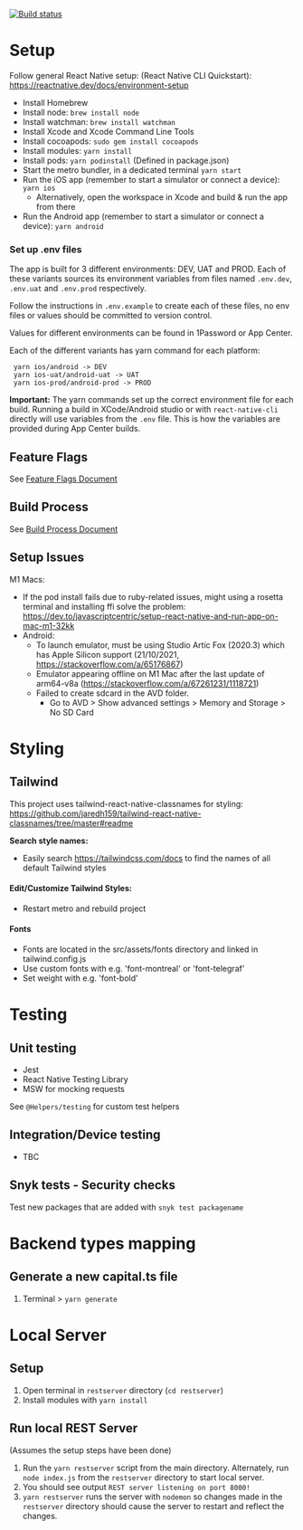 [![Build status](https://build.appcenter.ms/v0.1/apps/348fdd6b-755a-4285-a825-ac20cb8dffab/branches/main/badge)](https://appcenter.ms)

# Setup

Follow general React Native setup: (React Native CLI Quickstart): https://reactnative.dev/docs/environment-setup

- Install Homebrew
- Install node: `brew install node`
- Install watchman: `brew install watchman`
- Install Xcode and Xcode Command Line Tools
- Install cocoapods: `sudo gem install cocoapods`
- Install modules: `yarn install`
- Install pods: `yarn podinstall` (Defined in package.json)
- Start the metro bundler, in a dedicated terminal `yarn start`
- Run the iOS app (remember to start a simulator or connect a device): `yarn ios`
  - Alternatively, open the workspace in Xcode and build & run the app from there
- Run the Android app (remember to start a simulator or connect a device): `yarn android`

### Set up .env files

The app is built for 3 different environments: DEV, UAT and PROD. 
Each of these variants sources its environment variables from files named `.env.dev`, `.env.uat` and `.env.prod` respectively.

Follow the instructions in `.env.example` to create each of these files, no env files or values should be committed to version control.

Values for different environments can be found in 1Password or App Center.

Each of the different variants has yarn command for each platform:

```
 yarn ios/android -> DEV
 yarn ios-uat/android-uat -> UAT
 yarn ios-prod/android-prod -> PROD 
```
**Important:** The yarn commands set up the correct environment file for each build. Running a build in XCode/Android studio or with `react-native-cli` directly will use variables from the `.env` file. 
This is how the variables are provided during App Center builds.

## Feature Flags

See [Feature Flags Document](./docs/feature_flags.md)

## Build Process

See [Build Process Document](./docs/build_process.md)

## Setup Issues

M1 Macs:

- If the pod install fails due to ruby-related issues, might using a rosetta terminal and installing ffi solve the problem: https://dev.to/javascriptcentric/setup-react-native-and-run-app-on-mac-m1-32kk
- Android:
  - To launch emulator, must be using Studio Artic Fox (2020.3) which has Apple Silicon support (21/10/2021, https://stackoverflow.com/a/65176867)
  - Emulator appearing offline on M1 Mac after the last update of arm64-v8a (https://stackoverflow.com/a/67261231/1118721)
  - Failed to create sdcard in the AVD folder.
    - Go to AVD > Show advanced settings > Memory and Storage > No SD Card

# Styling

## Tailwind

This project uses tailwind-react-native-classnames for styling: https://github.com/jaredh159/tailwind-react-native-classnames/tree/master#readme

**Search style names:**

- Easily search https://tailwindcss.com/docs to find the names of all default Tailwind styles

#### Edit/Customize Tailwind Styles:

- Restart metro and rebuild project

#### Fonts

- Fonts are located in the src/assets/fonts directory and linked in tailwind.config.js
- Use custom fonts with e.g. 'font-montreal' or 'font-telegraf'
- Set weight with e.g. 'font-bold'

# Testing

## Unit testing
- Jest
- React Native Testing Library
- MSW for mocking requests

See `@Helpers/testing` for custom test helpers

## Integration/Device testing
- TBC

## Snyk tests - Security checks

Test new packages that are added with `snyk test packagename`

# Backend types mapping

## Generate a new capital.ts file

1. Terminal > `yarn generate`

# Local Server

## Setup

1. Open terminal in `restserver` directory (`cd restserver`)
2. Install modules with `yarn install`

## Run local REST Server

(Assumes the setup steps have been done)

1. Run the `yarn restserver` script from the main directory. Alternately, run `node index.js` from the `restserver` directory to start local server.
2. You should see output `REST server listening on port 8000!`
3. `yarn restserver` runs the server with `nodemon` so changes made in the `restserver` directory should cause the server to restart and reflect the changes.
